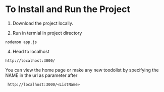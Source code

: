 
# To Install and Run the Project

1. Download the project locally.


2. Run in termial in project directory 

```
nodemon app.js
```

4. Head to localhost

```
http://localhost:3000/

```

You can view the home page or make any new toodolist by specifying the NAME in the url as parameter after

```
 http://localhost:3000/<ListName>
```



